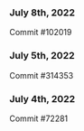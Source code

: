 ### July 8th, 2022

Commit #102019

### July 5th, 2022

Commit #314353


### July 4th, 2022

Commit #72281
